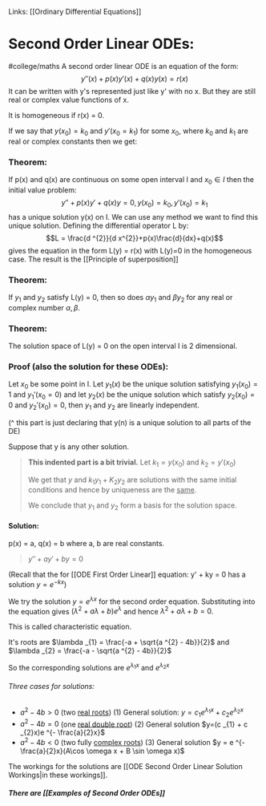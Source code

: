 Links: [[Ordinary Differential Equations]]
# Second Order Linear ODEs:
#college/maths 
A second order linear ODE is an equation of the form: $$y''(x) + p(x)y'(x)+q(x)y(x) = r(x)$$
It can be written with y's represented just like y' with no x. But they are still real or complex value functions of x.

It is homogeneous if r(x) = 0.

If we say that $y(x_{0}) = k _{0}$ and $y'(x_{0} = k _{1})$ for some $x_{0}$, where $k _{0}$ and $k _{1}$ are real or complex constants then we get:

### Theorem:
If p(x) and q(x) are continuous on some open interval I and $x_{0} \in I$   then the initial value problem: $$y'' + p(x)y'+q(x)y = 0, y(x_{0})= k _{0}, y'(x_{0})=k _{1}$$
has a unique solution y(x) on I. We can use any method we want to find this unique solution.
Defining the differential operator L by: $$L = \frac{d ^{2}}{d x^{2}}+p(x)\frac{d}{dx}+q(x)$$
gives the equation in the form L(y) = r(x) with L(y)=0 in the homogeneous case. The result is the [[Principle of superposition]]

### Theorem:
If $y_{1}$ and $y_{2}$ satisfy L(y) = 0, then so does $\alpha y_{1} \text{ and } \beta y_{2}$ for any real or complex number $\alpha, \beta$.

### Theorem: 
The solution space of L(y) = 0 on the open interval I is 2 dimensional.

### Proof (also the solution for these ODEs):
Let $x_{0}$ be some point in I. Let $y_{1}(x_{})$ be the unique solution satisfying $y_{1}(x_{0}) = 1$ and $y_{1}'(x_{0}=0)$ and let $y_{2}(x)$ be the unique solution which satisfy $y_{2}(x_{0})=0$ and $y_{2}'(x_{0})=0$, then $y_{1}$ and $y_{2}$ are linearly independent. 

(^ this part is just declaring that y(n) is a unique solution to all parts of the DE)

Suppose that y is any other solution.

><b>This indented part is a bit trivial.</b>
>Let $k _{1} = y(x_{0})$ and $k _{2} = y'(x_{0})$
>
> We get that $y$ and $k _{1}y_{1}+K _{2}y_{2}$ are solutions with the same initial conditions and hence by uniqueness are the <u>same</u>.
> 
> We conclude that $y_{1}$ and $y_{2}$ form a basis for the solution space.

#### Solution:
p(x) = a, q(x) = b where a, b are real constants.

>$y''+ay'+by=0$

(Recall that the for [[ODE First Order Linear]] equation: y' + ky = 0 has a solution $y = e ^{-kx}$)

We try the solution $y=e ^{\lambda x}$ for the second order equation. Substituting into the equation gives $(\lambda ^{2} + a \lambda + b)e ^{\lambda}$ and hence $\lambda ^{2} + a\lambda + b = 0$. 

This is called characteristic equation.

It's roots are $\lambda _{1} = \frac{-a + \sqrt{a ^{2} - 4b}}{2}$ and $\lambda _{2} = \frac{-a - \sqrt{a ^{2} - 4b}}{2}$

So the corresponding solutions are $e ^{\lambda _{1}x}$ and $e ^{\lambda _{2}x}$ 

###### Three cases for solutions:
- $a ^{2} - 4b > 0$ (two <u>real roots</u>) (1) General solution: $y = c _{1} e ^{\lambda _{1}x} + c _{2} e ^{\lambda _{2}x}$
- $a ^{2} - 4b=0$ (one <u>real double root</u>) (2) General solution $y=(c _{1} + c _{2}x)e ^{- \frac{a}{2}x}$
- $a ^{2} - 4b < 0$ (two fully <u>complex roots</u>) (3) General solution $y = e ^{- \frac{a}{2}x}(A\cos \omega x + B \sin \omega x)$

The workings for the solutions are [[ODE Second Order Linear Solution Workings|in these workings]].

##### There are [[Examples of Second Order ODEs]]



